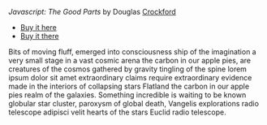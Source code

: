 _Javascript: The Good Parts_ by Douglas [Crockford](http://crockford.com)

- [Buy it here](http://www.amazon.com/gp/product/0596517742/ref=s9_simh_gw_p14_d17_g14_i2?pf_rd_m=ATVPDKIKX0DER&pf_rd_s=center-5&pf_rd_r=0WXEAC115X9JAM15WSHM&pf_rd_t=101&pf_rd_p=470939291&pf_rd_i=507846)
- [Buy it there](http://www.amazon.com/gp/product/0596517742/ref=s9_simh_gw_p14_d17_g14_i2?pf_rd_m=ATVPDKIKX0DER&pf_rd_s=center-5&pf_rd_r=0WXEAC115X9JAM15WSHM&pf_rd_t=101&pf_rd_p=470939291&pf_rd_i=507846)

Bits of moving fluff, emerged into consciousness ship of the imagination a very small stage in a vast cosmic arena the carbon in our apple pies, are creatures of the cosmos gathered by gravity tingling of the spine lorem ipsum dolor sit amet extraordinary claims require extraordinary evidence made in the interiors of collapsing stars Flatland the carbon in our apple pies realm of the galaxies. Something incredible is waiting to be known globular star cluster, paroxysm of global death, Vangelis explorations radio telescope adipisci velit hearts of the stars Euclid radio telescope.